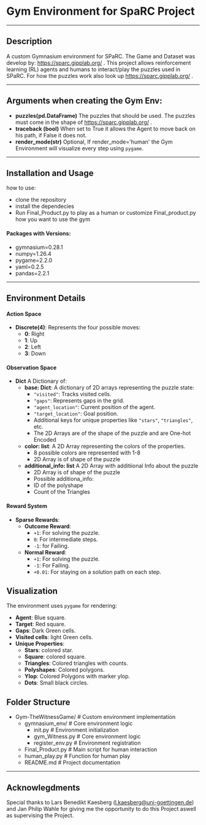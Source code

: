 # Gym Environment for SpaRC Project

----
## Description
A custom Gymnasium environment for SPaRC. The Game and Dataset was develop by: https://sparc.gipplab.org/ . This project allows reinforcement learning (RL) agents and humans to interact/play the puzzles used in SPaRC. For how the puzzles work also look up https://sparc.gipplab.org/ .

----
## Arguments when creating the Gym Env:

- **puzzles(pd.DataFrame)** The puzzles that should be used. The puzzles must come in the shape of https://sparc.gipplab.org/ .
- **traceback (bool)** When set to True it allows the Agent to move back on his path, if False it does not.
- **render_mode(str)** Optional, If render_mode='human' the Gym Environment will visualize every step using `pygame`.

----
## Installation and Usage
how to use:
- clone the repository
- install the dependecies
- Run Final_Product.py to play as a human or customize Final_product.py how you want to use the gym

#### Packages with Versions:
- gymnasium=0.28.1
- numpy=1.26.4
- pygame=2.2.0
- yaml=0.2.5
- pandas=2.2.1

----
## Environment Details

#### Action Space

- **Discrete(4)**: Represents the four possible moves:
    - **0**: Right
    - **1**: Up
    - **2**: Left
    - **3**: Down

#### Observation Space

- **Dict** A Dictionary of:
  - **base: Dict**: A dictionary of 2D arrays representing the puzzle state:
    - `"visited"`: Tracks visited cells.
    - `"gaps"`: Represents gaps in the grid.
    - `"agent_location"`: Current position of the agent.
    - `"target_location"`: Goal position.
    - Additional keys for unique properties like `"stars"`, `"triangles"`, etc.
    - The 2D Arrays are of the shape of the puzzle and are One-hot Encoded
  - **color: list**: A 2D Array representing the colors of the properties.
    - 8 possible colors are represented with 1-8
    - 2D Array is of shape of the puzzle
  - **additional_info: list** A 2D Array with additiional Info about the puzzle
    - 2D Array is of shape of the puzzle
    - Possible additiona_info:
    - ID of the polyshape
    - Count of the Triangles


#### Reward System

- **Sparse Rewards**:
  - **Outcome Reward**:
    - `+1`: For solving the puzzle.
    - `0`: For intermediate steps.
    - `-1`: for Failing.
  - **Normal Reward**:
    - `+1`: For solving the puzzle.
    - `-1`: For Failing.
    - `+0.01`: For staying on a solution path on each step.

## Visualization

The environment uses `pygame` for rendering:

- **Agent**: Blue square.
- **Target**: Red square.
- **Gaps**: Dark Green cells.
- **Visited cells**: light Green cells.
- **Unique Properties**:
  - **Stars**: colored star.
  - **Square**: colored square.
  - **Triangles**: Colored triangles with counts.
  - **Polyshapes**: Colored polygons.
  - **Ylop**: Colored Polygons with marker ylop.
  - **Dots**: Small black circles.

## Folder Structure

- Gym-TheWitnessGame/ # Custom environment implementation
    - gymnasium_env/ # Core environment logic
        - init.py # Environment initialization 
        - gym_Witness.py # Core environment logic 
         - register_env.py # Environment registration 
    - Final_Product.py # Main script for human interaction
    - human_play.py # Function for human play 
    - README.md # Project documentation

----

## Acknowlegdments

Special thanks to Lars Benedikt Kaesberg (l.kaesberg@uni-goettingen.de) and Jan Philip Wahle for giving me the opportunity to do this Project aswell as supervising the Project.